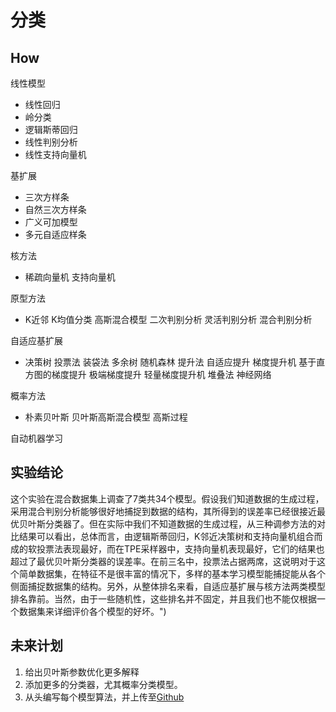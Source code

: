 # 分类

## How
线性模型
- 线性回归
- 岭分类
- 逻辑斯蒂回归
- 线性判别分析
- 线性支持向量机

基扩展
- 三次方样条
- 自然三次方样条
- 广义可加模型
- 多元自适应样条

核方法
- 稀疏向量机
支持向量机

原型方法
- K近邻
K均值分类
高斯混合模型
二次判别分析
灵活判别分析
混合判别分析

自适应基扩展
- 决策树
投票法
装袋法
多余树
随机森林
提升法
自适应提升
梯度提升机
基于直方图的梯度提升
极端梯度提升
轻量梯度提升机
堆叠法
神经网络

概率方法
- 朴素贝叶斯
贝叶斯高斯混合模型
高斯过程

自动机器学习


## 实验结论
这个实验在混合数据集上调查了7类共34个模型。假设我们知道数据的生成过程，采用混合判别分析能够很好地捕捉到数据的结构，其所得到的误差率已经很接近最优贝叶斯分类器了。但在实际中我们不知道数据的生成过程，从三种调参方法的对比结果可以看出，总体而言，由逻辑斯蒂回归，K邻近决策树和支持向量机组合而成的软投票法表现最好，而在TPE采样器中，支持向量机表现最好，它们的结果也超过了最优贝叶斯分类器的误差率。在前三名中，投票法占据两席，这说明对于这个简单数据集，在特征不是很丰富的情况下，多样的基本学习模型能捕捉能从各个侧面捕捉数据集的结构。另外，从整体排名来看，自适应基扩展与核方法两类模型排名靠前。当然，由于一些随机性，这些排名并不固定，并且我们也不能仅根据一个数据集来详细评价各个模型的好坏。")
## 未来计划
1. 给出贝叶斯参数优化更多解释
2. 添加更多的分类器，尤其概率分类模型。
3. 从头编写每个模型算法，并上传至[Github](https://github.com/TaiChiTiger/machine-learning-algorithms)
